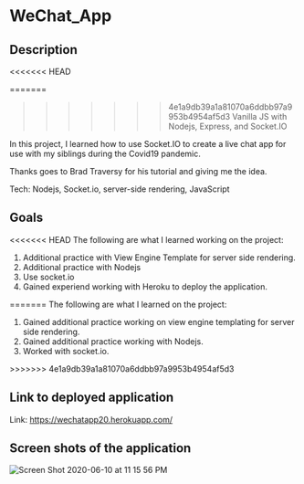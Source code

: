 # WeChat_App

## Description
<<<<<<< HEAD

=======
>>>>>>> 4e1a9db39a1a81070a6ddbb97a9953b4954af5d3
Vanilla JS with Nodejs, Express, and Socket.IO

In this project, I learned how to use Socket.IO to create a live chat app for use with my siblings during the Covid19 pandemic.

Thanks goes to Brad Traversy for his tutorial and giving me the idea.

Tech: Nodejs, Socket.io, server-side rendering, JavaScript

## Goals

<<<<<<< HEAD
The following are what I learned working on the project:

<ol>
    <li>
        Additional practice with View Engine Template for server side rendering.
    </li>
    <li>
        Additional practice with Nodejs
    </li>
    <li>
        Use socket.io
    </li>
    <li>
        Gained experiend working with Heroku to deploy the application.
    </li>
</ol>
=======
The following are what I learned on the project:
  
  <ol>
  <li>Gained additional practice working on view engine templating for server side rendering.</li>
  <li>Gained additional practice working with Nodejs.</li>
  <li>Worked with socket.io.</li>
  </ol>
>>>>>>> 4e1a9db39a1a81070a6ddbb97a9953b4954af5d3

## Link to deployed application

Link: https://wechatapp20.herokuapp.com/

## Screen shots of the application

![Screen Shot 2020-06-10 at 11 15 56 PM](https://user-images.githubusercontent.com/46943342/84341325-d1a28f80-ab70-11ea-90d5-05217aca00d7.png)
